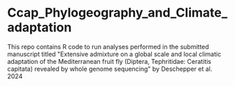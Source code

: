 # Ccap_Phylogeography_and_Climate_adaptation
This repo contains R code to run analyses performed in the submitted manuscript titled "Extensive admixture on a global scale and local climatic adaptation of the Mediterranean fruit fly (Diptera, Tephritidae: Ceratitis capitata) revealed by whole genome sequencing" by Deschepper et al. 2024
